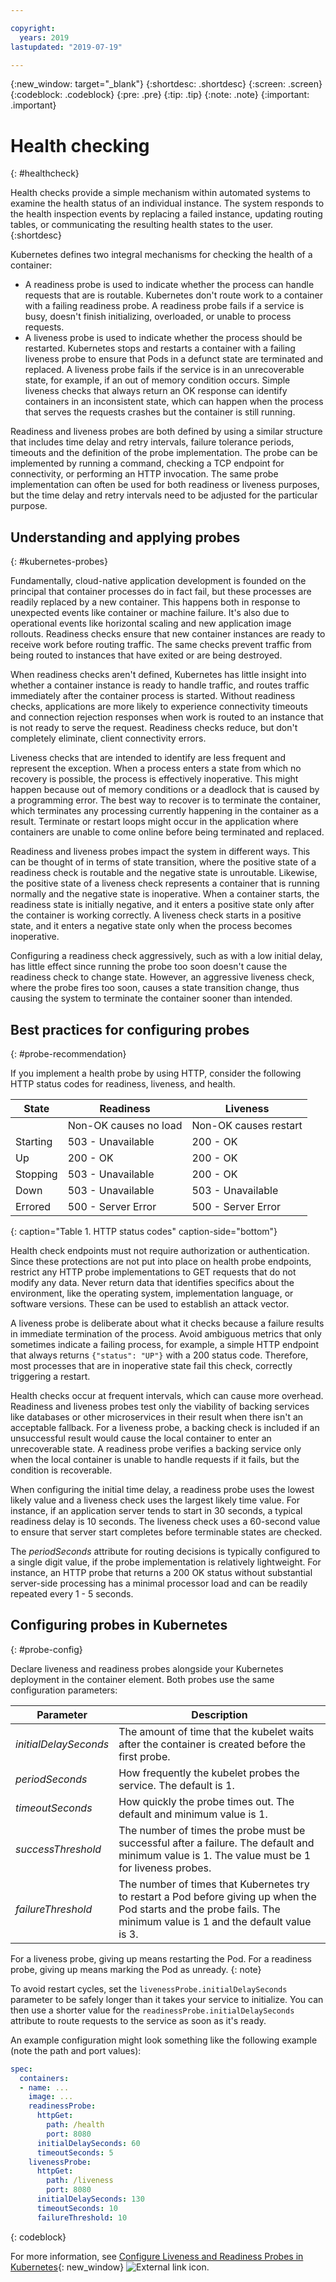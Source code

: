 ```yaml
---

copyright:
  years: 2019
lastupdated: "2019-07-19"

---
```


{:new_window: target="_blank"}
{:shortdesc: .shortdesc}
{:screen: .screen}
{:codeblock: .codeblock}
{:pre: .pre}
{:tip: .tip}
{:note: .note}
{:important: .important}

# Health checking
{: #healthcheck}

Health checks provide a simple mechanism within automated systems to examine the health status of an individual instance. The system responds to the health inspection events by replacing a failed instance, updating routing tables, or communicating the resulting health states to the user.
{:shortdesc}

Kubernetes defines two integral mechanisms for checking the health of a container:

* A readiness probe is used to indicate whether the process can handle requests that are is routable. Kubernetes don't route work to a container with a failing readiness probe. A readiness probe fails if a service is busy, doesn't finish initializing, overloaded, or unable to process requests. 
* A liveness probe is used to indicate whether the process should be restarted. Kubernetes stops and restarts a container with a failing liveness probe to ensure that Pods in a defunct state are terminated and replaced. A liveness probe fails if the service is in an unrecoverable state, for example, if an out of memory condition occurs. Simple liveness checks that always return an OK response can identify containers in an inconsistent state, which can happen when the process that serves the requests crashes but the container is still running.

Readiness and liveness probes are both defined by using a similar structure that includes time delay and retry intervals, failure tolerance periods, timeouts and the definition of the probe implementation. The probe can be implemented by running a command, checking a TCP endpoint for connectivity, or performing an HTTP invocation. The same probe implementation can often be used for both readiness or liveness purposes, but the time delay and retry intervals need to be adjusted for the particular purpose.

## Understanding and applying probes
{: #kubernetes-probes}

Fundamentally, cloud-native application development is founded on the principal that container processes do in fact fail, but these processes are readily replaced by a new container. This happens both in response to unexpected events like container or machine failure. It's also due to operational events like horizontal scaling and new application image rollouts. Readiness checks ensure that new container instances are ready to receive work before routing traffic. The same checks prevent traffic from being routed to instances that have exited or are being destroyed.

When readiness checks aren't defined, Kubernetes has little insight into whether a container instance is ready to handle traffic, and routes traffic immediately after the container process is started. Without readiness checks, applications are more likely to experience connectivity timeouts and connection rejection responses when work is routed to an instance that is not ready to serve the request. Readiness checks reduce, but don't completely eliminate, client connectivity errors.

Liveness checks that are intended to identify are less frequent and represent the exception. When a process enters a state from which no recovery is possible, the process is effectively inoperative. This might happen because out of memory conditions or a deadlock that is caused by a programming error. The best way to recover is to terminate the container, which terminates any processing currently happening in the container as a result. Terminate or restart loops might occur in the application where containers are unable to come online before being terminated and replaced.

Readiness and liveness probes impact the system in different ways. This can be thought of in terms of state transition, where the positive state of a readiness check is routable and the negative state is unroutable. Likewise, the positive state of a liveness check represents a container that is running normally and the negative state is inoperative. When a container starts, the readiness state is initially negative, and it enters a positive state only after the container is working correctly. A liveness check starts in a positive state, and it enters a negative state only when the process becomes inoperative.

Configuring a readiness check aggressively, such as with a low initial delay, has little effect since running the probe too soon doesn't cause the readiness check to change state. However, an aggressive liveness check, where the probe fires too soon, causes a state transition change, thus causing the system to terminate the container sooner than intended.

## Best practices for configuring probes
{: #probe-recommendation}

If you implement a health probe by using HTTP, consider the following HTTP status codes for readiness, liveness, and health.

| State    |  Readiness            |  Liveness             |
|----------|-----------------------|-----------------------|
|          | Non-OK causes no load | Non-OK causes restart |
| Starting | 503 - Unavailable     | 200 - OK              |
| Up       | 200 - OK              | 200 - OK              |
| Stopping | 503 - Unavailable     | 200 - OK              |
| Down     | 503 - Unavailable     | 503 - Unavailable     |
| Errored  | 500 - Server Error    | 500 - Server Error    |
{: caption="Table 1. HTTP status codes" caption-side="bottom"}

Health check endpoints must not require authorization or authentication. Since these protections are not put into place on health probe endpoints, restrict any HTTP probe implementations to GET requests that do not modify any data. Never return data that identifies specifics about the environment, like the operating system, implementation language, or software versions. These can be used to establish an attack vector.

A liveness probe is deliberate about what it checks because a failure results in immediate termination of the process. Avoid ambiguous metrics that only sometimes indicate a failing process, for example, a simple HTTP endpoint that always returns `{"status": "UP"}` with a 200 status code. Therefore, most processes that are in inoperative state fail this check, correctly triggering a restart.

Health checks occur at frequent intervals, which can cause more overhead. Readiness and liveness probes test only the viability of backing services like databases or other microservices in their result when there isn't an acceptable fallback. For a liveness probe, a backing check is included if an unsuccessful result would cause the local container to enter an unrecoverable state. A readiness probe verifies a backing service only when the local container is unable to handle requests if it fails, but the condition is recoverable.

When configuring the initial time delay, a readiness probe uses the lowest likely value and a liveness check uses the largest likely time value. For instance, if an application server tends to start in 30 seconds, a typical readiness delay is 10 seconds. The liveness check uses a 60-second value to ensure that server start completes before terminable states are checked.

The *periodSeconds* attribute for routing decisions is typically configured to a single digit value, if the probe implementation is relatively lightweight. For instance, an HTTP probe that returns a 200 OK status without substantial server-side processing has a minimal processor load and can be readily repeated every 1 - 5 seconds.

## Configuring probes in Kubernetes
{: #probe-config}

Declare liveness and readiness probes alongside your Kubernetes deployment in the container element. Both probes use the same configuration parameters:

| Parameter | Description |
|-----------|-------------|
| *initialDelaySeconds* | The amount of time that the kubelet waits after the container is created before the first probe. |
| *periodSeconds* | How frequently the kubelet probes the service. The default is 1. |
| *timeoutSeconds* | How quickly the probe times out. The default and minimum value is 1. |
| *successThreshold* | The number of times the probe must be successful after a failure. The default and minimum value is 1. The value must be 1 for liveness probes. |
| *failureThreshold* | The number of times that Kubernetes try to restart a Pod before giving up when the Pod starts and the probe fails. The minimum value is 1 and the default value is 3. |

  For a liveness probe, giving up means restarting the Pod. For a readiness probe, giving up means marking the Pod as unready.
  {: note}

To avoid restart cycles, set the `livenessProbe.initialDelaySeconds` parameter to be safely longer than it takes your service to initialize. You can then use a shorter value for the `readinessProbe.initialDelaySeconds` attribute to route requests to the service as soon as it's ready.

An example configuration might look something like the following example (note the path and port values):

```yaml
spec:
  containers:
  - name: ...
    image: ...
    readinessProbe:
      httpGet:
        path: /health
        port: 8080
      initialDelaySeconds: 60
      timeoutSeconds: 5
    livenessProbe:
      httpGet:
        path: /liveness
        port: 8080
      initialDelaySeconds: 130
      timeoutSeconds: 10
      failureThreshold: 10
```
{: codeblock}

For more information, see [Configure Liveness and Readiness Probes in Kubernetes](https://kubernetes.io/docs/tasks/configure-pod-container/configure-liveness-readiness-probes/){: new_window} ![External link icon](../icons/launch-glyph.svg "External link icon").
